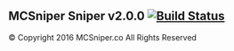 ## MCSniper Sniper v2.0.0 [![Build Status](https://travis-ci.com/Lyphiard/MCSniper.svg?token=Zg31zJNBhyU3bqeEVad1&branch=master)](https://travis-ci.com/Lyphiard/MCSniper) ##
&copy; Copyright 2016 MCSniper.co All Rights Reserved
